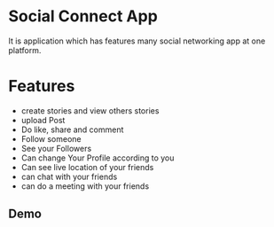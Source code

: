 
# Social Connect App
 It is application which has features many social networking app at one platform.

# Features 
 - create stories and view others stories
 - upload Post
 - Do like, share and comment
 - Follow someone
 - See your Followers
 - Can change Your Profile according to you
 - Can see live location of your friends
 - can chat with your friends
 - can do a meeting with your friends
 

## Demo

